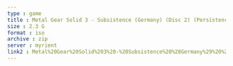 ```yaml
---
type : game
title : Metal Gear Solid 3 - Subsistence (Germany) (Disc 2) (Persistence)
size : 2.3 G
format : iso
archive : zip
server : myrient
link2 : Metal%20Gear%20Solid%203%20-%20Subsistence%20%28Germany%29%20%28Disc%202%29%20%28Persistence%29
---
```

